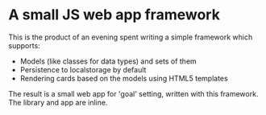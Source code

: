 A small JS web app framework
============

This is the product of an evening spent writing a simple framework which supports:

- Models (like classes for data types) and sets of them
- Persistence to localstorage by default
- Rendering cards based on the models using HTML5 templates

The result is a small web app for 'goal' setting, written with this framework. The library and app are inline.
